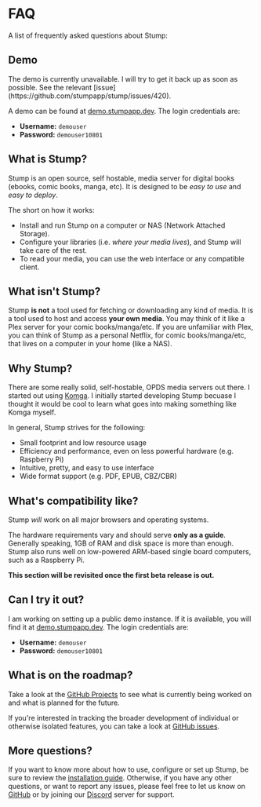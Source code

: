 # FAQ

A list of frequently asked questions about Stump:

## Demo

<Callout emoji="🚧">
	The demo is currently unavailable. I will try to get it back up as soon as possible. See the
	relevant [issue](https://github.com/stumpapp/stump/issues/420).
</Callout>

A demo can be found at [demo.stumpapp.dev](https://demo.stumpapp.dev). The login credentials are:

- **Username:** `demouser`
- **Password:** `demouser10801`

## What is Stump?

Stump is an open source, self hostable, media server for digital books (ebooks, comic books, manga, etc). It is designed to be _easy to use_ and _easy to deploy_.

The short on how it works:

- Install and run Stump on a computer or NAS (Network Attached Storage).
- Configure your libraries (i.e. _where your media lives_), and Stump will take care of the rest.
- To read your media, you can use the web interface or any compatible client.

## What isn't Stump?

Stump **is not** a tool used for fetching or downloading any kind of media. It is a tool used to host and access **your own media**. You may think of it like a Plex server for your comic books/manga/etc. If you are unfamiliar with Plex, you can think of Stump as a personal Netflix, for comic books/manga/etc, that lives on a computer in your home (like a NAS).

## Why Stump?

There are some really solid, self-hostable, OPDS media servers out there. I started out using [Komga](https://komga.org). I initially started developing Stump becuase I thought it would be cool to learn what goes into making something like Komga myself.

In general, Stump strives for the following:

- Small footprint and low resource usage
- Efficiency and performance, even on less powerful hardware (e.g. Raspberry Pi)
- Intuitive, pretty, and easy to use interface
- Wide format support (e.g. PDF, EPUB, CBZ/CBR)

## What's compatibility like?

Stump _will_ work on all major browsers and operating systems.

The hardware requirements vary and should serve **only as a guide**. Generally speaking, 1GB of RAM and disk space is more than enough. Stump also runs well on low-powered ARM-based single board computers, such as a Raspberry Pi.

**This section will be revisited once the first beta release is out.**

## Can I try it out?

I am working on setting up a public demo instance. If it is available, you will find it at [demo.stumpapp.dev](https://demo.stumpapp.dev). The login credentials are:

- **Username:** `demouser`
- **Password:** `demouser10801`

## What is on the roadmap?

Take a look at the [GitHub Projects](https://github.com/orgs/stumpapp/projects) to see what is currently being worked on and what is planned for the future.

If you're interested in tracking the broader development of individual or otherwise isolated features, you can take a look at [GitHub issues](https://github.com/stumpapp/stump/issues).

## More questions?

If you want to know more about how to use, configure or set up Stump, be sure to review the [installation guide](/installation). Otherwise, if you have any other questions, or want to report any issues, please feel free to let us know on [GitHub](https://github.com/stumpapp/stump/issues/new/choose) or by joining our [Discord](https://discord.gg/63Ybb7J3as) server for support.
